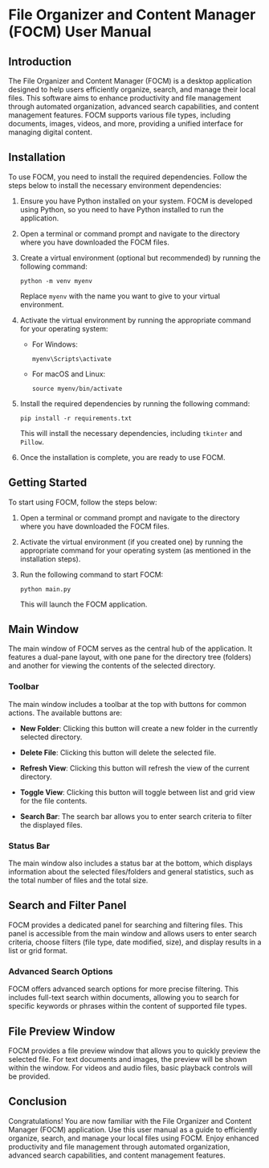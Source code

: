 # File Organizer and Content Manager (FOCM) User Manual

## Introduction

The File Organizer and Content Manager (FOCM) is a desktop application designed to help users efficiently organize, search, and manage their local files. This software aims to enhance productivity and file management through automated organization, advanced search capabilities, and content management features. FOCM supports various file types, including documents, images, videos, and more, providing a unified interface for managing digital content.

## Installation

To use FOCM, you need to install the required dependencies. Follow the steps below to install the necessary environment dependencies:

1. Ensure you have Python installed on your system. FOCM is developed using Python, so you need to have Python installed to run the application.

2. Open a terminal or command prompt and navigate to the directory where you have downloaded the FOCM files.

3. Create a virtual environment (optional but recommended) by running the following command:

   ```
   python -m venv myenv
   ```

   Replace `myenv` with the name you want to give to your virtual environment.

4. Activate the virtual environment by running the appropriate command for your operating system:

   - For Windows:

     ```
     myenv\Scripts\activate
     ```

   - For macOS and Linux:

     ```
     source myenv/bin/activate
     ```

5. Install the required dependencies by running the following command:

   ```
   pip install -r requirements.txt
   ```

   This will install the necessary dependencies, including `tkinter` and `Pillow`.

6. Once the installation is complete, you are ready to use FOCM.

## Getting Started

To start using FOCM, follow the steps below:

1. Open a terminal or command prompt and navigate to the directory where you have downloaded the FOCM files.

2. Activate the virtual environment (if you created one) by running the appropriate command for your operating system (as mentioned in the installation steps).

3. Run the following command to start FOCM:

   ```
   python main.py
   ```

   This will launch the FOCM application.

## Main Window

The main window of FOCM serves as the central hub of the application. It features a dual-pane layout, with one pane for the directory tree (folders) and another for viewing the contents of the selected directory.

### Toolbar

The main window includes a toolbar at the top with buttons for common actions. The available buttons are:

- **New Folder**: Clicking this button will create a new folder in the currently selected directory.

- **Delete File**: Clicking this button will delete the selected file.

- **Refresh View**: Clicking this button will refresh the view of the current directory.

- **Toggle View**: Clicking this button will toggle between list and grid view for the file contents.

- **Search Bar**: The search bar allows you to enter search criteria to filter the displayed files.

### Status Bar

The main window also includes a status bar at the bottom, which displays information about the selected files/folders and general statistics, such as the total number of files and the total size.

## Search and Filter Panel

FOCM provides a dedicated panel for searching and filtering files. This panel is accessible from the main window and allows users to enter search criteria, choose filters (file type, date modified, size), and display results in a list or grid format.

### Advanced Search Options

FOCM offers advanced search options for more precise filtering. This includes full-text search within documents, allowing you to search for specific keywords or phrases within the content of supported file types.

## File Preview Window

FOCM provides a file preview window that allows you to quickly preview the selected file. For text documents and images, the preview will be shown within the window. For videos and audio files, basic playback controls will be provided.

## Conclusion

Congratulations! You are now familiar with the File Organizer and Content Manager (FOCM) application. Use this user manual as a guide to efficiently organize, search, and manage your local files using FOCM. Enjoy enhanced productivity and file management through automated organization, advanced search capabilities, and content management features.